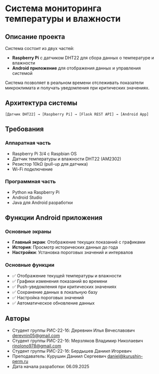 # Система мониторинга температуры и влажности

## Описание проекта
Система состоит из двух частей:
- **Raspberry Pi** с датчиком DHT22 для сбора данных о температуре и влажности
- **Android приложение** для отображения данных и управления системой

Система позволяет в реальном времени отслеживать показатели микроклимата и получать уведомления при критических значениях.

## Архитектура системы
```
[Датчик DHT22] → [Raspberry Pi] → [Flask REST API] → [Android App]
```

## Требования

### Аппаратная часть
- Raspberry Pi 3/4 с Raspbian OS
- Датчик температуры и влажности DHT22 (AM2302)
- Резистор 10kΩ (pull-up для датчика)
- Wi-Fi подключение

### Программная часть
- Python на Raspberry Pi
- Android Studio
- Java для Android разработки

## Функции Android приложения

### Основные экраны
- **Главный экран**: Отображение текущих показаний с графиками
- **История**: Просмотр исторических данных до года
- **Настройки**: Установка пороговых значений и интервалов

### Основные функции
- ✅ Отображение текущей температуры и влажности
- ✅ Графики изменения показаний во времени
- ✅ Push-уведомления при критических значениях
- ✅ Сохранение данных в локальную базу
- ✅ Настройка пороговых значений
- ✅ Автоматическое обновление данных

## Авторы
- Студент группы РИС-22-1б: Деревнин Илья Вячеславович derevnin05@gmail.com
- Студент группы РИС-22-1б: Мерзляков Владимир Николаевич rinolono978@gmail.com
- Студент группы РИС-22-1б: Бердышев Даниил Игоревич 
- Преподаватель: Курушин Даниил Сергеевич daniel@kurushin-perm.ru
- Дата начала разработки: 06.09.2025
